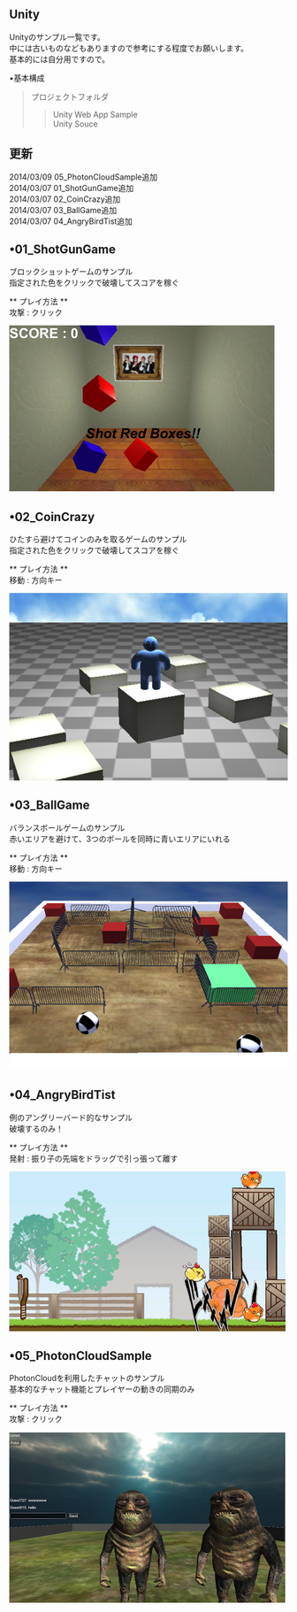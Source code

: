 <h2>Unity</h2>

Unityのサンプル一覧です。<br/>
中には古いものなどもありますので参考にする程度でお願いします。<br/>
基本的には自分用ですので。<br/>


•基本構成<br/>
>プロジェクトフォルダ<br/>
  >>Unity Web App Sample<br/>
  >>Unity Souce




<h2>更新</h2>
2014/03/09  05_PhotonCloudSample追加<br/>
2014/03/07  01_ShotGunGame追加<br/>
2014/03/07  02_CoinCrazy追加<br/>
2014/03/07  03_BallGame追加<br/>
2014/03/07  04_AngryBirdTist追加<br/>




<h2>•01_ShotGunGame</h2>
ブロックショットゲームのサンプル<br/>
指定された色をクリックで破壊してスコアを稼ぐ<br/>

** プレイ方法 ** <br/>
攻撃 : クリック  <br/>
 
![Alt img](./00_image/1.png)


<!-- ******************************************* -->


<h2>•02_CoinCrazy</h2>
ひたすら避けてコインのみを取るゲームのサンプル<br/>
指定された色をクリックで破壊してスコアを稼ぐ<br/>

** プレイ方法 ** <br/>
移動 : 方向キー<br/>

![Alt img](./00_image/2.png)


<!-- ******************************************* -->


<h2>•03_BallGame</h2>
バランスボールゲームのサンプル<br/>
赤いエリアを避けて、3つのボールを同時に青いエリアにいれる<br/>
 
** プレイ方法 ** <br/>
移動 : 方向キー<br/>
 
![Alt img](./00_image/3.png)


<!-- ******************************************* -->


<h2>•04_AngryBirdTist</h2>
例のアングリーバード的なサンプル<br/>
破壊するのみ！<br/>
 
** プレイ方法 ** <br/>
発射 : 振り子の先端をドラッグで引っ張って離す  <br/>
 
![Alt img](./00_image/4.png)


<!-- ******************************************* -->


<h2>•05_PhotonCloudSample</h2>
PhotonCloudを利用したチャットのサンプル<br/>
基本的なチャット機能とプレイヤーの動きの同期のみ<br/>
 
** プレイ方法 ** <br/>
攻撃 : クリック  <br/>
 
![Alt img](./00_image/5.png)

